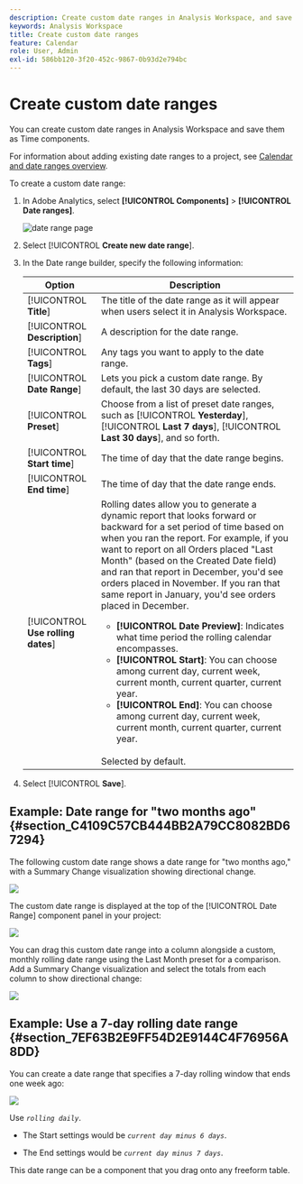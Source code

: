 ```yaml
---
description: Create custom date ranges in Analysis Workspace, and save them as Time components.
keywords: Analysis Workspace
title: Create custom date ranges
feature: Calendar
role: User, Admin
exl-id: 586bb120-3f20-452c-9867-0b93d2e794bc
---
```

# Create custom date ranges

You can create custom date ranges in Analysis Workspace and save them as Time components. 

For information about adding existing date ranges to a project, see [Calendar and date ranges overview](/help/analyze/analysis-workspace/components/calendar-date-ranges/calendar.md).

To create a custom date range:

 1. In Adobe Analytics, select **[!UICONTROL Components]** > **[!UICONTROL Date ranges]**.

    ![date range page](assets/date-ranges.png)
 
 1. Select [!UICONTROL **Create new date range**].

 1. In the Date range builder, specify the following information:
    
    |Option | Description | 
    |---------|----------|
    | [!UICONTROL **Title**] | The title of the date range as it will appear when users select it in Analysis Workspace. |
    | [!UICONTROL **Description**] | A description for the date range. | 
    | [!UICONTROL **Tags**] | Any tags you want to apply to the date range. | 
    | [!UICONTROL **Date Range**] | Lets you pick a custom date range. By default, the last 30 days are selected. | 
    | [!UICONTROL **Preset**] | Choose from a list of preset date ranges, such as [!UICONTROL **Yesterday**], [!UICONTROL **Last 7 days**], [!UICONTROL **Last 30 days**], and so forth. | 
    | [!UICONTROL **Start time**] | The time of day that the date range begins. | 
    | [!UICONTROL **End time**] | The time of day that the date range ends. | 
    | [!UICONTROL **Use rolling dates**] | Rolling dates allow you to generate a dynamic report that looks forward or backward for a set period of time based on when you ran the report. For example, if you want to report on all Orders placed "Last Month" (based on the Created Date field) and ran that report in December, you'd see orders placed in November. If you ran that same report in January, you'd see orders placed in December.<ul><li>**[!UICONTROL Date Preview]**: Indicates what time period the rolling calendar encompasses.</li><li>**[!UICONTROL Start]**: You can choose among current day, current week, current month, current quarter, current year.</li><li>**[!UICONTROL End]**: You can choose among current day, current week, current month, current quarter, current year.</li></ul><br>Selected by default. | 

 1. Select [!UICONTROL **Save**]. 

## Example: Date range for "two months ago" {#section_C4109C57CB444BB2A79CC8082BD67294}

The following custom date range shows a date range for "two months ago," with a Summary Change visualization showing directional change.

![](assets/date-range-two-months-ago.png)

The custom date range is displayed at the top of the [!UICONTROL Date Range] component panel in your project:

![](assets/date-range-panel-two-months-ago.png)

You can drag this custom date range into a column alongside a custom, monthly rolling date range using the Last Month preset for a comparison. Add a Summary Change visualization and select the totals from each column to show directional change:

![](assets/date-range-two-months-table.png)

## Example: Use a 7-day rolling date range {#section_7EF63B2E9FF54D2E9144C4F76956A8DD}

You can create a date range that specifies a 7-day rolling window that ends one week ago:

![](assets/create_date_range.png)

Use *`rolling daily`*.

* The Start settings would be *`current day minus 6 days`*.

* The End settings would be *`current day minus 7 days`*.

This date range can be a component that you drag onto any freeform table.
